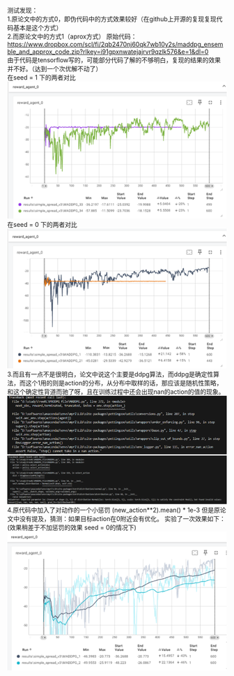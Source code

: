 测试发现：  
1.原论文中的方式0，即伪代码中的方式效果较好（在github上开源的复现复现代码基本是这个方式）    
2.而原论文中的方式1（aprox方式） 原始代码：https://www.dropbox.com/scl/fi/2qb2470nj60qk7wb10y2s/maddpg_ensemble_and_approx_code.zip?rlkey=i91gpxnwatejajrvr9qzlk576&e=1&dl=0   
由于代码是tensorflow写的，可能部分代码了解的不够明白，复现的结果的效果并不好。（达到一个次优解不动了）  
在seed = 1 下的两者对比    
![alt text](image-3.png)  
在seed = 0 下的两者对比      
![alt text](image-2.png)  
3.而且有一点不是很明白，论文中说这个主要是ddpg算法，而ddpg是确定性算法，而这个1用的则是action的分布，从分布中取样的话，那应该是随机性策略，和这个确定性背道而驰了呀，且在训练过程中还会出现nan的action的值的现象。  
![alt text](image.png)  
![alt text](image-1.png)  
4.原代码中加入了对动作的一个小惩罚 (new_action**2).mean() * 1e-3 但是原论文中没有提及，猜测：如果目标action在0附近会有优化。
实验了一次效果如下：  (效果稍差于不加惩罚的效果 seed = 0的情况下)
![alt text](image-4.png)